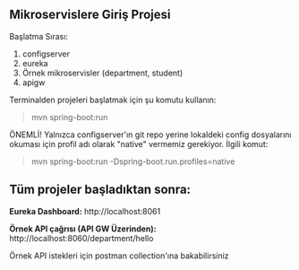 
Mikroservislere Giriş Projesi
-----------------------------

Başlatma Sırası:
1) configserver
2) eureka
3) Örnek mikroservisler (department, student)
4) apigw

Terminalden projeleri başlatmak için şu komutu kullanın:
> mvn spring-boot:run

ÖNEMLİ! Yalnızca configserver'ın git repo yerine lokaldeki config dosyalarını okuması için profil adı olarak "native" vermemiz gerekiyor. İlgili komut:
 > mvn spring-boot:run -Dspring-boot.run.profiles=native


Tüm projeler başladıktan sonra:
-------------------------------

<b>Eureka Dashboard:</b> http://localhost:8061

<b>Örnek API çağrısı (API GW Üzerinden):</b> http://localhost:8060/department/hello

Örnek API istekleri için postman collection'ına bakabilirsiniz
